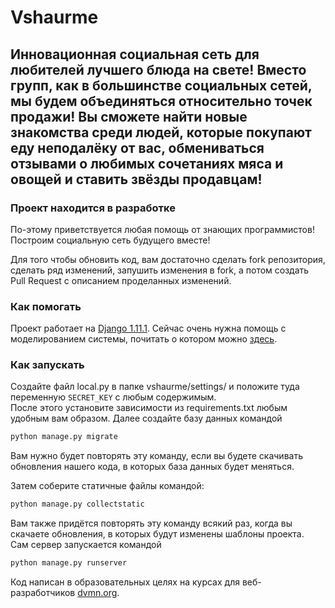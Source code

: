 # Vshaurme

Инновационная социальная сеть для любителей лучшего блюда на свете! Вместо групп, как в большинстве социальных сетей, мы будем объединяться
относительно точек продажи! Вы сможете найти новые знакомства среди людей, которые покупают еду неподалёку от вас,
обмениваться отзывами о любимых сочетаниях мяса и овощей и ставить звёзды продавцам!
---
### Проект находится в разработке

По-этому приветствуется любая помощь от знающих программистов! Построим социальную сеть будущего вместе!

Для того чтобы обновить код, вам достаточно сделать fork репозитория, сделать ряд изменений, запушить изменения в fork, а потом создать Pull Request с описанием проделанных изменений.

### Как помогать

Проект работает на [Django 1.11.1](https://www.djangoproject.com). 
Сейчас очень нужна помощь с моделированием системы, почитать о котором можно [здесь](https://docs.djangoproject.com/en/1.11/intro/tutorial02/#creating-models).

### Как запускать
Создайте файл local.py в папке vshaurme/settings/ и положите туда переменную `SECRET_KEY` с любым содержимым.  
После этого установите зависимости из requirements.txt любым удобным вам образом.
Далее создайте базу данных командой 
```bash
python manage.py migrate
``` 
Вам нужно будет повторять эту команду, если вы будете скачивать обновления нашего кода, в которых база данных будет меняться.

Затем соберите статичные файлы командой: 
```bash
python manage.py collectstatic
``` 
Вам также придётся повторять эту команду всякий раз, когда вы скачаете обновления, в которых будут изменены шаблоны проекта.  
Сам сервер запускается командой 
```bash
python manage.py runserver
```


Код написан в образовательных целях на курсах для веб-разработчиков [dvmn.org](https://dvmn.org/).
